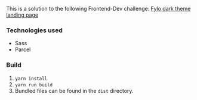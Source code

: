 This is a solution to the following Frontend-Dev challenge: [Fylo dark theme landing page
](https://www.frontendmentor.io/challenges/fylo-dark-theme-landing-page-5ca5f2d21e82137ec91a50fd)

### Technologies used
- Sass
- Parcel

### Build
1. `yarn install`
2. `yarn run build`
3. Bundled files can be found in the `dist` directory.
